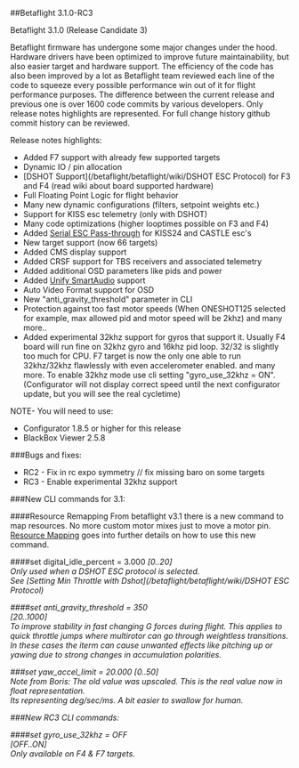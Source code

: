 ##Betaflight 3.1.0-RC3  

Betaflight 3.1.0 (Release Candidate 3)  

Betaflight firmware has undergone some major changes under the hood. Hardware drivers have been optimized to improve future maintainability, but also easier target and hardware support. The efficiency of the code has also been improved by a lot as Betaflight team reviewed each line of the code to squeeze every possible performance win out of it for flight performance purposes. The difference between the current release and previous one is over 1600 code commits by various developers. Only release notes highlights are represented. For full change history github commit history can be reviewed.  

Release notes highlights:

- Added F7 support with already few supported targets
- Dynamic IO / pin allocation
- [DSHOT Support](/betaflight/betaflight/wiki/DSHOT ESC Protocol) for F3 and F4 (read wiki about board supported hardware)
- Full Floating Point Logic for flight behavior
- Many new dynamic configurations (filters, setpoint weights etc.)
- Support for KISS esc telemetry (only with DSHOT)
- Many code optimizations (higher looptimes possible on F3 and F4)
- Added [Serial ESC Pass-through](/betaflight/betaflight/wiki/Betaflight-ESC-pass-through) for KISS24 and CASTLE esc's
- New target support (now 66 targets)
- Added CMS display support
- Added CRSF support for TBS receivers and associated telemetry
- Added additional OSD parameters like pids and power
- Added [Unify SmartAudio](/betaflight/betaflight/wiki/Unify-Smartaudio) support
- Auto Video Format support for OSD
- New "anti_gravity_threshold" parameter in CLI
- Protection against too fast motor speeds (When ONESHOT125 selected for example, max allowed pid and motor speed will be 2khz) and many more.. 
- Added experimental 32khz support for gyros that support it. Usually F4 board will run fine on 32khz gyro and 16khz pid loop. 32/32 is slightly too much for CPU. F7 target is now the only one able to run 32khz/32khz flawlessly with even accelerometer enabled. and many more. To enable 32khz mode use cli setting "gyro_use_32khz = ON". (Configurator will not display correct speed until the next configurator update, but you will see the real cycletime)  

NOTE- You will need to use:  
- Configurator 1.8.5 or higher for this release
- BlackBox Viewer 2.5.8

###Bugs and fixes:  
- RC2 - Fix in rc expo symmetry // fix missing baro on some targets
- RC3 - Enable experimental 32khz support

###New CLI commands for 3.1:

####Resource Remapping
From betaflight v3.1 there is a new command to map resources. No more custom motor mixes just to move a motor pin.  
[Resource Mapping](/betaflight/betaflight/wiki/Betaflight-resource-remapping) goes into further details on how to use this new command.  

####set digital_idle_percent = 3.000
<i>[0..20]<i>  
Only used when a DSHOT ESC protocol is selected.  
See [Setting Min Throttle with Dshot](/betaflight/betaflight/wiki/DSHOT ESC Protocol)

####set anti_gravity_threshold = 350  
<i>[20..1000]<i>  
 To improve stability in fast changing G forces during flight. This applies to quick throttle jumps where multirotor can go through weightless transitions. In these cases the iterm can cause unwanted effects like pitching up or yawing due to strong changes in accumulation polarities.  

###set yaw_accel_limit =  20.000
<i>[0..50]<i>  
Note from Boris: The old value was upscaled. This is the real value now in float representation.  
Its representing deg/sec/ms. A bit easier to swallow for human.  

###New RC3 CLI commands:

####set gyro_use_32khz = OFF  
<i>[OFF..ON]<i>  
Only available on F4 & F7 targets.
